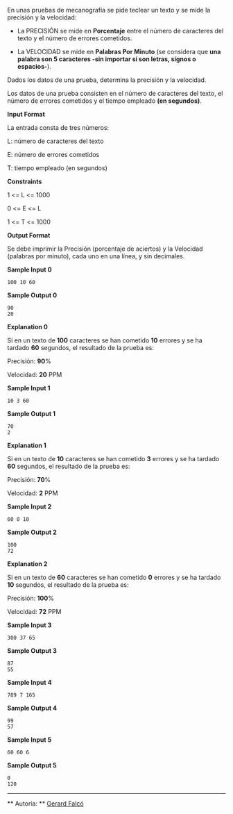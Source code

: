 En unas pruebas de mecanografía se pide teclear un texto y se mide la
precisión y la velocidad:

  - La PRECISIÓN se mide en **Porcentaje** entre el número de caracteres
    del texto y el número de errores cometidos.

  - La VELOCIDAD se mide en **Palabras Por Minuto** (se considera que
    **una palabra son 5 caracteres -sin importar si son letras, signos o
    espacios-**).

Dados los datos de una prueba, determina la precisión y la velocidad.

Los datos de una prueba consisten en el número de caracteres del texto,
el número de errores cometidos y el tiempo empleado **(en segundos)**.

**Input Format**

La entrada consta de tres números:

L: número de caracteres del texto

E: número de errores cometidos

T: tiempo empleado (en segundos)

**Constraints**

1 \<= L \<= 1000

0 \<= E \<= L

1 \<= T \<= 1000

**Output Format**

Se debe imprimir la Precisión (porcentaje de aciertos) y la Velocidad
(palabras por minuto), cada uno en una línea, y sin decimales.

**Sample Input 0**

    100 10 60

**Sample Output 0**

    90
    20

**Explanation 0**

Si en un texto de **100** caracteres se han cometido **10** errores y se
ha tardado **60** segundos, el resultado de la prueba es:

Precisión: **90**%

Velocidad: **20** PPM

**Sample Input 1**

    10 3 60

**Sample Output 1**

    70
    2

**Explanation 1**

Si en un texto de **10** caracteres se han cometido **3** errores y se
ha tardado **60** segundos, el resultado de la prueba es:

Precisión: **70**%

Velocidad: **2** PPM

**Sample Input 2**

    60 0 10

**Sample Output 2**

    100
    72

**Explanation 2**

Si en un texto de **60** caracteres se han cometido **0** errores y se
ha tardado **10** segundos, el resultado de la prueba es:

Precisión: **100**%

Velocidad: **72** PPM

**Sample Input 3**

    300 37 65

**Sample Output 3**

    87
    55

**Sample Input 4**

    789 7 165

**Sample Output 4**

    99
    57

**Sample Input 5**

    60 60 6

**Sample Output 5**

    0
    120

----------

** Autoria: **
[Gerard Falcó](https://github.com/gerardfp)
